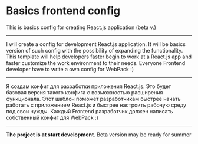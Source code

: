 # Basics frontend config

This is basics config for creating React.js application (beta v.)

---

I will create a config for development React.js application. 
It will be basics version of such config with the possibility of expanding the functionality. 
This template will help developers faster begin to work at a React.js app and faster customize the work environment to their needs. 
Everyone Frontend developer have to write a own config for WebPack :) 

---

Я создам конфиг для разработки приложения React.js. 
Это будет базовая версия такого конфига с возможностью расширения функционала. 
Этот шаблон поможет разработчикам быстрее начать работать с приложением React.js и быстрее настроить рабочую среду под свои нужды. 
Каждый Frontend разработчик должен написать собственный конфиг для WebPack :)

---

**The project is at start development**. Beta version may be ready for summer
